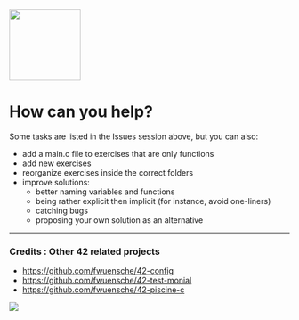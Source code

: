 <img src="https://raw.githubusercontent.com/kube/vscode-42header/master/42.png" width=128>

# How can you help?

Some tasks are listed in the Issues session above, but you can also:

- add a main.c file to exercises that are only functions
- add new exercises 
- reorganize exercises inside the correct folders
- improve solutions:
  - better naming variables and functions
  - being rather explicit then implicit (for instance, avoid one-liners)
  - catching bugs 
  - proposing your own solution as an alternative 

---

### Credits : Other 42 related projects

- https://github.com/fwuensche/42-config
- https://github.com/fwuensche/42-test-monial
- https://github.com/fwuensche/42-piscine-c

<a href="https://github.com/Ashibu0001/42"><img src="https://gh-card.dev/repos/Ashibu0001/42.png"></a>
